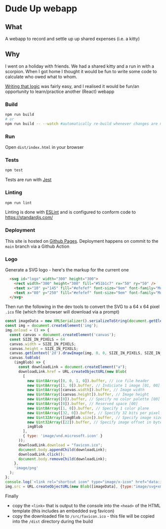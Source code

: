 # Dude Up webapp

## What

A webapp to record and settle up up shared expenses (i.e. a kitty)

## Why

I went on a holiday with friends. We had a shared kitty and a run in with a scorpion. When I got home I thought it would be fun to write some code to calculate who owed what to whom.

[Writing that logic](https://github.com/crosslandwa/dudeup) was fairly easy, and I realised it would be fun/an opportunity to learn/practice another (React) webapp

### Build

```bash
npm run build
# or
npm run build -- --watch #automatically re-build whenever changes are made
```

### Run

Open `dist/index.html` in your browser

### Tests

```bash
npm test
```
Tests are run with [Jest](https://facebook.github.io/jest/)

### Linting

```bash
npm run lint
```

Linting is done with [ESLint](https://eslint.org/) and is configured to conform code to https://standardjs.com/

### Deployment

This site is hosted on [Github Pages](https://crosslandwa.github.io/dudeup). Deployment happens on commit to the `main` branch via a Github Action

### Logo

Generate a SVG logo - here's the markup for the current one

```html
  <svg id="logo" width="300" height="300">
    <rect width="300" height="300" fill="#51b1c7" rx="50" ry="50" />
    <text x="10" y="145" fill="#efefef" font-size="9em" font-family="Monospace" font-weight="800">dUde</text>
    <text x="80" y="250" fill="#efefef" font-size="9em" font-family="Monospace" font-weight="800">P</text>
  </svg>
```

Then run the following in the dev tools to convert the SVG to a 64 x 64 pixel `.ico` file (which the browser will download via a prompt)

```js
const imageData = new XMLSerializer().serializeToString(document.getElementById("logo"))
const img = document.createElement('img');
img.onload = () => {
  const canvas = document.createElement('canvas');
  const SIZE_IN_PIXELS = 64
  canvas.width = SIZE_IN_PIXELS;
  canvas.height = SIZE_IN_PIXELS;
  canvas.getContext('2d').drawImage(img, 0, 0, SIZE_IN_PIXELS, SIZE_IN_PIXELS);
  canvas.toBlob(
    (imgBlob) => {
      const downloadLink = document.createElement("a");
      downloadLink.href = URL.createObjectURL(new Blob(
        [
          new Uint8Array([0, 0, 1, 0]).buffer, // ico file header
          new Uint8Array([1, 0]).buffer, // Indiciate 1 image [01, 00]
          new Uint8Array([canvas.width]).buffer, // Image width
          new Uint8Array([canvas.height]).buffer, // Image height
          new Uint8Array([0]).buffer, // Specify no color palette [00]
          new Uint8Array([0]).buffer, // Reserved space [00]
          new Uint8Array([1, 0]).buffer, // Specify 1 color plane
          new Uint8Array([32, 0]).buffer, // Specify 32 bits per pixel (bit depth)
          new Uint32Array([imgBlob.size]).buffer, // Specify image size in bytes
          new Uint32Array([22]).buffer, // Specify image offset in bytes
          imgBlob
        ],
        { type: 'image/vnd.microsoft.icon' }
      ));
      downloadLink.download = "favicon.ico";
      document.body.appendChild(downloadLink);
      downloadLink.click();
      document.body.removeChild(downloadLink);
    },
    'image/png'
  );
};
console.log(`<link rel="shortcut icon" type="image/x-icon" href="data:image/svg+xml;base64,${btoa(imageData)}">`)
img.src = URL.createObjectURL(new Blob([imageData], {type:"image/svg+xml;charset=utf-8"}));
```

Finally
- copy the `<link>` that is output to the console into the `<head>` of the HTML template (this includes an embedded svg favicon)
- copy the downloaded file to `/src/favicon.ico` - this file will be copied into the `/dist` directory during the build